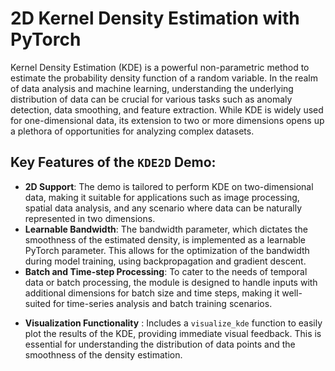 # 2D Kernel Density Estimation with PyTorch

Kernel Density Estimation (KDE) is a powerful non-parametric method to estimate the probability density function of a random variable. In the realm of data analysis and machine learning, understanding the underlying distribution of data can be crucial for various tasks such as anomaly detection, data smoothing, and feature extraction. While KDE is widely used for one-dimensional data, its extension to two or more dimensions opens up a plethora of opportunities for analyzing complex datasets.

## Key Features of the `KDE2D` Demo:

- **2D Support**: The demo is tailored to perform KDE on two-dimensional data, making it suitable for applications such as image processing, spatial data analysis, and any scenario where data can be naturally represented in two dimensions.
- **Learnable Bandwidth**: The bandwidth parameter, which dictates the smoothness of the estimated density, is implemented as a learnable PyTorch parameter. This allows for the optimization of the bandwidth during model training, using backpropagation and gradient descent.
- **Batch and Time-step Processing**: To cater to the needs of temporal data or batch processing, the module is designed to handle inputs with additional dimensions for batch size and time steps, making it well-suited for time-series analysis and batch training scenarios.

* **Visualization Functionality** : Includes a `visualize_kde` function to easily plot the results of the KDE, providing immediate visual feedback. This is essential for understanding the distribution of data points and the smoothness of the density estimation.
